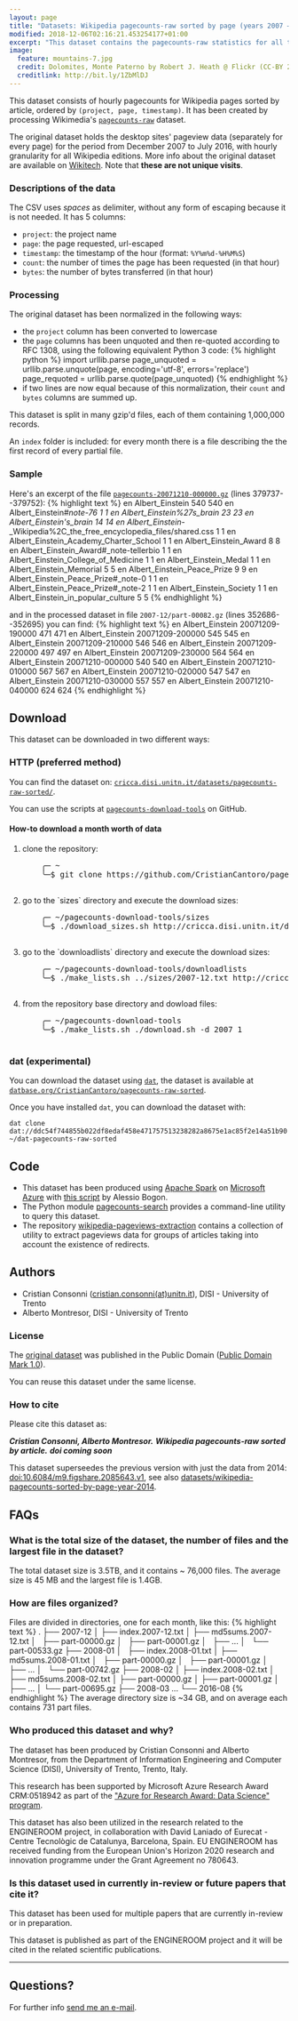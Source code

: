 ```yaml
---
layout: page
title: "Datasets: Wikipedia pagecounts-raw sorted by page (years 2007 – 2016)"
modified: 2018-12-06T02:16:21.453254177+01:00
excerpt: "This dataset contains the pagecounts-raw statistics for all the Wikimedia projects sorted by page 2007-2016"
image:
  feature: mountains-7.jpg
  credit: Dolomites, Monte Paterno by Robert J. Heath @ Flickr (CC-BY 2.0)
  creditlink: http://bit.ly/1ZbMlDJ
---
```


This dataset consists of hourly pagecounts for Wikipedia pages sorted by article, ordered by `(project, page, timestamp)`. It has been created by processing Wikimedia's [`pagecounts-raw`](https://dumps.wikimedia.org/other/pagecounts-raw/) dataset.

The original dataset holds the desktop sites' pageview data (separately for every page) for the period from December 2007 to July 2016, with hourly granularity for all Wikipedia editions. More info about the original dataset are available on [Wikitech](https://wikitech.wikimedia.org/wiki/Analytics/Archive/Data/Pagecounts-raw). Note that **these are not unique visits**.

### Descriptions of the data

The CSV uses *spaces* as delimiter, without any form of escaping because it is not needed. It has 5 columns:

* `project`: the project name
* `page`: the page requested, url-escaped
* `timestamp`: the timestamp of the hour (format: `%Y%m%d-%H%M%S`)
* `count`: the number of times the page has been requested (in that hour)
* `bytes`: the number of bytes transferred (in that hour)

### Processing

The original dataset has been normalized in the following ways:

* the `project` column has been converted to lowercase
* the `page` columns has been unquoted and then re-quoted according to RFC 1308,
using the following equivalent Python 3 code:
{% highlight python %}
import urllib.parse
page_unquoted = urllib.parse.unquote(page, encoding='utf-8',
    errors='replace')
page_requoted = urllib.parse.quote(page_unquoted)
{% endhighlight %}
* if two lines are now equal because of this normalization, their `count` and
`bytes` columns are summed up.

This dataset is split in many gzip'd files, each of them containing 1,000,000 records.

An `index` folder is included: for every month there is a file describing the the first record of every partial file.

### Sample

Here's an excerpt of the file [`pagecounts-20071210-000000.gz`](https://dumps.wikimedia.org/other/pagecounts-raw/2007/2007-12/pagecounts-20071210-000000.gz) (lines 379737--379752):
{% highlight text %}
en Albert_Einstein 540 540
en Albert_Einstein#_note-76 1 1
en Albert_Einstein%27s_brain 23 23
en Albert_Einstein's_brain 14 14
en Albert_Einstein_-_Wikipedia%2C_the_free_encyclopedia_files/shared.css 1 1
en Albert_Einstein_Academy_Charter_School 1 1
en Albert_Einstein_Award 8 8
en Albert_Einstein_Award#_note-tellerbio 1 1
en Albert_Einstein_College_of_Medicine 1 1
en Albert_Einstein_Medal 1 1
en Albert_Einstein_Memorial 5 5
en Albert_Einstein_Peace_Prize 9 9
en Albert_Einstein_Peace_Prize#_note-0 1 1
en Albert_Einstein_Peace_Prize#_note-2 1 1
en Albert_Einstein_Society 1 1
en Albert_Einstein_in_popular_culture 5 5
{% endhighlight %}

and in the processed dataset in file `2007-12/part-00082.gz` (lines 352686--352695) you can find:
{% highlight text %}
en Albert_Einstein 20071209-190000 471 471
en Albert_Einstein 20071209-200000 545 545
en Albert_Einstein 20071209-210000 546 546
en Albert_Einstein 20071209-220000 497 497
en Albert_Einstein 20071209-230000 564 564
en Albert_Einstein 20071210-000000 540 540
en Albert_Einstein 20071210-010000 567 567
en Albert_Einstein 20071210-020000 547 547
en Albert_Einstein 20071210-030000 557 557
en Albert_Einstein 20071210-040000 624 624
{% endhighlight %}

## Download

This dataset can be downloaded in two different ways:

### HTTP (preferred method)

You can find the dataset on: [`cricca.disi.unitn.it/datasets/pagecounts-raw-sorted/`](http://cricca.disi.unitn.it/datasets/pagecounts-raw-sorted/).

You can use the scripts at [`pagecounts-download-tools`](https://github.com/CristianCantoro/pagecounts-download-tools) on GitHub.

#### How-to download a month worth of data

<ol>
  <li>
    clone the repository:
    <pre>
    ╭─ ~
    ╰─$ git clone https://github.com/CristianCantoro/pagecounts-download-tools
    </pre>
  </li>
  <li>
    go to the `sizes` directory and execute the download sizes:
    <pre>
    ╭─ ~/pagecounts-download-tools/sizes
    ╰─$ ./download_sizes.sh http://cricca.disi.unitn.it/datasets/pagecounts-raw-sorted/
    </pre>
  </li>
  <li>
    go to the `downloadlists` directory and execute the download sizes:
    <pre>
    ╭─ ~/pagecounts-download-tools/downloadlists
    ╰─$ ./make_lists.sh ../sizes/2007-12.txt http://cricca.disi.unitn.it/datasets/pagecounts-raw-sorted/
    </pre>
  </li>
  <li>
    from the repository base directory and dowload files:
    <pre>
    ╭─ ~/pagecounts-download-tools
    ╰─$ ./make_lists.sh ./download.sh -d 2007 1
    </pre>
  </li>
</ol>

### dat (experimental)

You can download the dataset using [`dat`](https://datproject.org/), the dataset is available at [`datbase.org/CristianCantoro/pagecounts-raw-sorted`](https://datbase.org/CristianCantoro/pagecounts-raw-sorted).

Once you have installed `dat`, you can download the dataset with:
```
dat clone dat://ddc54f744855b022df8edaf458e471757513238282a8675e1ac85f2e14a51b90 ~/dat-pagecounts-raw-sorted
```

## Code

* This dataset has been produced using [Apache Spark](https://spark.apache.org/)
  on [Microsoft Azure](https://azure.microsoft.com/)
  with [this script](https://gist.github.com/youtux/13353862ac4227c4baf2) by Alessio Bogon.
* The Python module [pagecounts-search](https://github.com/youtux/pagecounts-search)
  provides a command-line utility to query this dataset.
* The repository [wikipedia-pageviews-extraction](https://github.com/NGI4eu/engineroom-wikipedia-pageviews-extraction) contains a collection of utility to extract pageviews
data for groups of articles taking into account the existence of redirects.

## Authors

* Cristian Consonni ([cristian.consonni(at)unitn.it](mailto:cristian.consonni(at)unitn(dot)it)), DISI - University of Trento
* Alberto Montresor, DISI - University of Trento

### License

The [original dataset](https://dumps.wikimedia.org/other/pagecounts-raw/) was
published in the Public Domain ([Public Domain Mark 1.0](http://creativecommons.org/publicdomain/mark/1.0/)).

You can reuse this dataset under the same license.

### How to cite

Please cite this dataset as:

***Cristian Consonni, Alberto Montresor.***
***Wikipedia pagecounts-raw sorted by article.***
***doi coming soon***

This dataset superseedes the previous version with just the data from 2014:
[doi:10.6084/m9.figshare.2085643.v1](https://dx.doi.org/10.6084/m9.figshare.2085643.v1),
see also [datasets/wikipedia-pagecounts-sorted-by-page-year-2014](http://disi.unitn.it/~consonni/datasets/wikipedia-pagecounts-sorted-by-page-year-2014/).

## FAQs

### What is the total size of the dataset, the number of files and the largest file in the dataset?

The total dataset size is 3.5TB, and it contains ~ 76,000 files. The average size is 45 MB and the largest file is 1.4GB.

### How are files organized?

Files are divided in directories, one for each month, like this:
{% highlight text %}
.
├── 2007-12
│   ├── index.2007-12.txt
│   ├── md5sums.2007-12.txt
│   ├── part-00000.gz
│   ├── part-00001.gz
│   ├── ...
│   └── part-00533.gz
├── 2008-01
│   ├── index.2008-01.txt
│   ├── md5sums.2008-01.txt
│   ├── part-00000.gz
│   ├── part-00001.gz
│   ├── ...
│   └── part-00742.gz
├── 2008-02
│   ├── index.2008-02.txt
│   ├── md5sums.2008-02.txt
│   ├── part-00000.gz
│   ├── part-00001.gz
│   ├── ...
│   └── part-00695.gz
├── 2008-03
...
└── 2016-08
{% endhighlight %}
The average directory size is ~34 GB, and on average each contains 731 part files.

### Who produced this dataset and why?

The dataset has been produced by Cristian Consonni and Alberto Montresor, from the Department of Information Engineering and Computer Science (DISI), University of Trento, Trento, Italy.

This research has been supported by Microsoft Azure Research Award CRM:0518942 as part of the ["Azure for Research Award: Data Science" program](https://www.microsoft.com/en-us/research/academic-program/data-science-award/).

This dataset has also been utilized in the research related to the ENGINEROOM project, in collaboration with David Laniado of Eurecat - Centre Tecnològic de Catalunya, Barcelona, Spain. EU ENGINEROOM has received funding from the European Union's Horizon 2020 research and innovation programme under the Grant Agreement no 780643.

### Is this dataset used in currently in-review or future papers that cite it?

This dataset has been used for multiple papers that are currently in-review or in preparation.

This dataset is published as part of the ENGINEROOM project and it will be cited in the related scientific publications.

---

## Questions?

For further info <a href="mailto:cristian.consonni(at)unitn(dot)it" target="_blank">send me an e-mail</a>.

